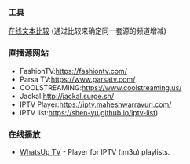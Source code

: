 ### 工具
[在线文本比较](http://wenbenbijiao.renrensousuo.com/) (通过比较来确定同一套源的频道增减)
### 直播源网站
- FashionTV:https://fashiontv.com/
- Parsa TV:https://www.parsatv.com/
- COOLSTREAMING:https://www.coolstreaming.us/
- Jackal:http://jackal.surge.sh/
- IPTV Player:https://iptv.maheshwarravuri.com/
- IPTV list:https://shen-yu.github.io/iptv-list)
### 在线播放
- [WhatsUp TV](https://whatsuptv.app/) - Player for IPTV (.m3u) playlists.
